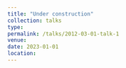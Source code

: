 ```yaml
---
title: "Under construction"
collection: talks
type: 
permalink: /talks/2012-03-01-talk-1
venue:
date: 2023-01-01
location:
---
```

